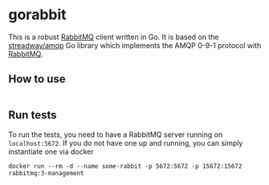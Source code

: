 # gorabbit

This is a robust [RabbitMQ](https://www.rabbitmq.com/) client written in Go. It is based
on the [streadway/amqp](https://github.com/streadway/amqp) Go library which implements
the AMQP 0-9-1 protocol with [RabbitMQ](https://www.rabbitmq.com/).

## How to use

```go

```

## Run tests

To run the tests, you need to have a RabbitMQ server running on `localhost:5672`. If
you do not have one up and running, you can simply instantiate one via docker

```shell script
docker run --rm -d --name some-rabbit -p 5672:5672 -p 15672:15672 rabbitmq:3-management
```